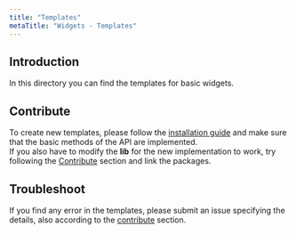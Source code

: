 ```yaml
---
title: "Templates"
metaTitle: "Widgets - Templates"
---
```


## Introduction

In this directory you can find the templates for basic widgets.

## Contribute

To create new templates, please follow the [installation guide](./getting-started/0-installation) and make sure that the basic methods of the API are implemented.  
If you also have to modify the **lib** for the new implementation to work, try following the [Contribute](./contributing) section and link the packages.

## Troubleshoot

If you find any error in the templates, please submit an issue specifying the details, also according to the [contribute](./contributing) section.
